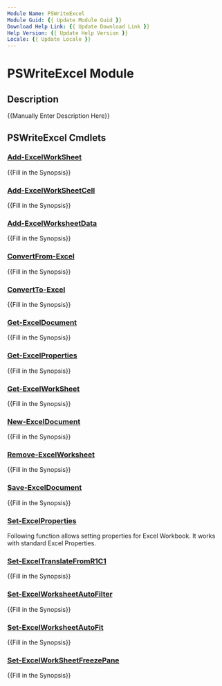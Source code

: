 ```yaml
---
Module Name: PSWriteExcel
Module Guid: {{ Update Module Guid }}
Download Help Link: {{ Update Download Link }}
Help Version: {{ Update Help Version }}
Locale: {{ Update Locale }}
---
```


# PSWriteExcel Module
## Description
{{Manually Enter Description Here}}

## PSWriteExcel Cmdlets
### [Add-ExcelWorkSheet](Add-ExcelWorkSheet.md)
{{Fill in the Synopsis}}

### [Add-ExcelWorkSheetCell](Add-ExcelWorkSheetCell.md)
{{Fill in the Synopsis}}

### [Add-ExcelWorksheetData](Add-ExcelWorksheetData.md)
{{Fill in the Synopsis}}

### [ConvertFrom-Excel](ConvertFrom-Excel.md)
{{Fill in the Synopsis}}

### [ConvertTo-Excel](ConvertTo-Excel.md)
{{Fill in the Synopsis}}

### [Get-ExcelDocument](Get-ExcelDocument.md)
{{Fill in the Synopsis}}

### [Get-ExcelProperties](Get-ExcelProperties.md)
{{Fill in the Synopsis}}

### [Get-ExcelWorkSheet](Get-ExcelWorkSheet.md)
{{Fill in the Synopsis}}

### [New-ExcelDocument](New-ExcelDocument.md)
{{Fill in the Synopsis}}

### [Remove-ExcelWorksheet](Remove-ExcelWorksheet.md)
{{Fill in the Synopsis}}

### [Save-ExcelDocument](Save-ExcelDocument.md)
{{Fill in the Synopsis}}

### [Set-ExcelProperties](Set-ExcelProperties.md)
Following function allows setting properties for Excel Workbook. It works with standard Excel Properties.

### [Set-ExcelTranslateFromR1C1](Set-ExcelTranslateFromR1C1.md)
{{Fill in the Synopsis}}

### [Set-ExcelWorksheetAutoFilter](Set-ExcelWorksheetAutoFilter.md)
{{Fill in the Synopsis}}

### [Set-ExcelWorksheetAutoFit](Set-ExcelWorksheetAutoFit.md)
{{Fill in the Synopsis}}

### [Set-ExcelWorkSheetFreezePane](Set-ExcelWorkSheetFreezePane.md)
{{Fill in the Synopsis}}

